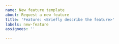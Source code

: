 ```yaml
---
name: New feature template
about: Request a new feature
title: 'Feature: <Briefly describe the feature>'
labels: new-feature
assignees: ''

---
```


<Describe the feature request>

